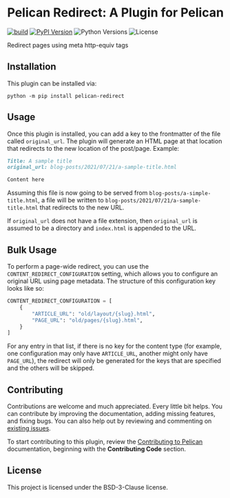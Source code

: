 # Pelican Redirect: A Plugin for Pelican

[![build](https://github.com/bryanwweber/pelican-redirect/actions/workflows/main.yml/badge.svg)](https://github.com/bryanwweber/pelican-redirect/actions/workflows/main.yml)
[![PyPI Version](https://img.shields.io/pypi/v/pelican-redirect)](https://pypi.org/project/pelican-redirect/)
![Python Versions](https://img.shields.io/pypi/pyversions/pelican-redirect)
![License](https://img.shields.io/pypi/l/pelican-redirect?color=blue)

Redirect pages using meta http-equiv tags

## Installation

This plugin can be installed via:

```shell
python -m pip install pelican-redirect
```

## Usage

Once this plugin is installed, you can add a key to the frontmatter of the file called `original_url`. The plugin will generate an HTML page at that location that redirects to the new location of the post/page. Example:

```markdown
Title: A sample title
original_url: blog-posts/2021/07/21/a-sample-title.html

Content here
```

Assuming this file is now going to be served from `blog-posts/a-simple-title.html`, a file will be written to `blog-posts/2021/07/21/a-sample-title.html` that redirects to the new URL.

If `original_url` does not have a file extension, then `original_url` is assumed to be a directory and `index.html` is appended to the URL.

## Bulk Usage

To perform a page-wide redirect, you can use the `CONTENT_REDIRECT_CONFIGURATION` setting, which allows you to configure an original URL using page metadata. The structure of this configuration key looks like so:

```python
CONTENT_REDIRECT_CONFIGURATION = [
    {
        "ARTICLE_URL": "old/layout/{slug}.html",
        "PAGE_URL": "old/pages/{slug}.html",
    }
]
```

For any entry in that list, if there is no key for the content type (for example, one configuration may only have `ARTICLE_URL`, another might only have `PAGE_URL`), the redirect will only be generated for the keys that are specified and the others will be skipped.

## Contributing

Contributions are welcome and much appreciated. Every little bit helps. You can contribute by improving the documentation, adding missing features, and fixing bugs. You can also help out by reviewing and commenting on [existing issues][].

To start contributing to this plugin, review the [Contributing to Pelican][] documentation, beginning with the **Contributing Code** section.

[existing issues]: https://github.com/bryanwweber/pelican-redirect/issues
[contributing to pelican]: https://docs.getpelican.com/en/latest/contribute.html

## License

This project is licensed under the BSD-3-Clause license.
